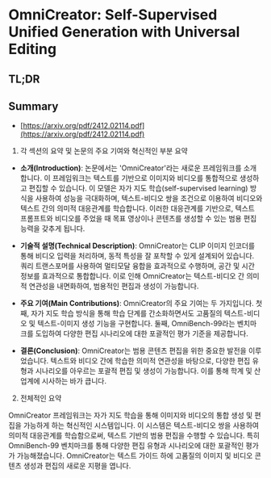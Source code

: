 # OmniCreator: Self-Supervised Unified Generation with Universal Editing
## TL;DR
## Summary
- [https://arxiv.org/pdf/2412.02114.pdf](https://arxiv.org/pdf/2412.02114.pdf)

1. 각 섹션의 요약 및 논문의 주요 기여와 혁신적인 부분 요약

- **소개(Introduction)**: 논문에서는 'OmniCreator'라는 새로운 프레임워크를 소개합니다. 이 프레임워크는 텍스트를 기반으로 이미지와 비디오를 통합적으로 생성하고 편집할 수 있습니다. 이 모델은 자가 지도 학습(self-supervised learning) 방식을 사용하여 성능을 극대화하며, 텍스트-비디오 쌍을 조건으로 이용하여 비디오와 텍스트 간의 의미적 대응관계를 학습합니다. 이러한 대응관계를 기반으로, 텍스트 프롬프트와 비디오를 주었을 때 목표 영상이나 콘텐츠를 생성할 수 있는 범용 편집 능력을 갖추게 됩니다.

- **기술적 설명(Technical Description)**: OmniCreator는 CLIP 이미지 인코더를 통해 비디오 입력을 처리하며, 동적 특성을 잘 포착할 수 있게 설계되어 있습니다. 쿼리 트랜스포머를 사용하여 멀티모달 융합을 효과적으로 수행하며, 공간 및 시간 정보를 효과적으로 통합합니다. 이로 인해 OmniCreator는 텍스트-비디오 간 의미적 연관성을 내면화하여, 범용적인 편집과 생성이 가능합니다.

- **주요 기여(Main Contributions)**: OmniCreator의 주요 기여는 두 가지입니다. 첫째, 자가 지도 학습 방식을 통해 학습 단계를 간소화하면서도 고품질의 텍스트-비디오 및 텍스트-이미지 생성 기능을 구현합니다. 둘째, OmniBench-99라는 벤치마크를 도입하여 다양한 편집 시나리오에 대한 포괄적인 평가 기준을 제공합니다.

- **결론(Conclusion)**: OmniCreator는 범용 콘텐츠 편집을 위한 중요한 발전을 이루었습니다. 텍스트와 비디오 간에 학습한 의미적 연관성을 바탕으로, 다양한 편집 유형과 시나리오를 아우르는 포괄적 편집 및 생성이 가능합니다. 이를 통해 학계 및 산업계에 시사하는 바가 큽니다.

2. 전체적인 요약

OmniCreator 프레임워크는 자가 지도 학습을 통해 이미지와 비디오의 통합 생성 및 편집을 가능하게 하는 혁신적인 시스템입니다. 이 시스템은 텍스트-비디오 쌍을 사용하여 의미적 대응관계를 학습함으로써, 텍스트 기반의 범용 편집을 수행할 수 있습니다. 특히 OmniBench-99 벤치마크를 통해 다양한 편집 유형과 시나리오에 대한 포괄적인 평가가 가능해졌습니다. OmniCreator는 텍스트 가이드 하에 고품질의 이미지 및 비디오 콘텐츠 생성과 편집의 새로운 지평을 엽니다.